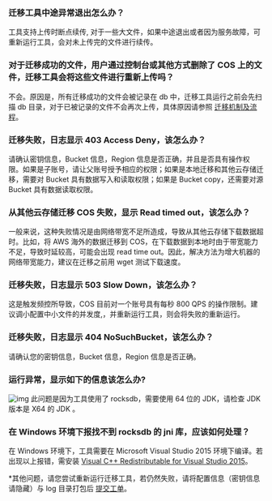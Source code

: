 ### 迁移工具中途异常退出怎么办？

工具支持上传时断点续传, 对于一些大文件，如果中途退出或者因为服务故障，可重新运行工具，会对未上传完的文件进行续传。

### 对于迁移成功的文件，用户通过控制台或其他方式删除了 COS 上的文件，迁移工具会将这些文件进行重新上传吗？

不会。原因是，所有迁移成功的文件会被记录在 db 中，迁移工具运行之前会先扫描 db 目录，对于已被记录的文件不会再次上传，具体原因请参照 [迁移机制及流程](https://cloud.tencent.com/document/product/436/15392#.E8.BF.81.E7.A7.BB.E6.9C.BA.E5.88.B6.E5.8F.8A.E6.B5.81.E7.A8.8B)。

### 迁移失败，日志显示 403 Access Deny，该怎么办？

请确认密钥信息，Bucket 信息，Region 信息是否正确，并且是否具有操作权限。如果是子账号，请让父账号授予相应的权限；如果是本地迁移和其他云存储迁移，需要对 Bucket 具有数据写入和读取权限；如果是 Bucket copy，还需要对源 Bucket 具有数据读取权限。

### 从其他云存储迁移 COS 失败，显示 Read timed out，该怎么办？

一般来说，这种失败情况是由网络带宽不足所造成，导致从其他云存储下载数据超时。比如，将 AWS 海外的数据迁移到 COS，在下载数据到本地时由于带宽能力不足，导致时延较高，可能会出现 read time out。因此，解决方法为增大机器的网络带宽能力，建议在迁移之前用 wget 测试下载速度。

### 迁移失败，日志显示 503 Slow Down，该怎么办？

这是触发频控所导致，COS 目前对一个账号具有每秒 800 QPS 的操作限制。建议调小配置中小文件的并发度,，并重新运行工具，则会将失败的重新运行。

### 迁移失败，日志显示 404 NoSuchBucket，该怎么办？

请确认您的密钥信息，Bucket 信息，Region 信息是否正确。

### 运行异常，显示如下的信息该怎么办?

![img](https://main.qcloudimg.com/raw/9fdac231af66c991c13fe0440e8d7366.png)
此问题是因为工具使用了 rocksdb，需要使用 64 位的 JDK，请检查 JDK 版本是 X64 的 JDK 。

### 在 Windows 环境下报找不到 rocksdb 的 jni 库，应该如何处理？
在 Windows 环境下，工具需要在 Microsoft Visual Studio 2015 环境下编译。若出现以上报错，需安装 [Visual C++ Redistributable for Visual Studio 2015](https://www.microsoft.com/zh-CN/download/details.aspx?id=48145)。

*其他问题，请您尝试重新运行迁移工具，若仍然失败，请将配置信息（密钥信息请隐藏）与 log 目录打包后 [提交工单](https://console.cloud.tencent.com/workorder/category)。
